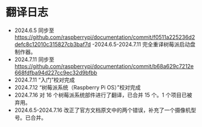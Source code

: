 # 翻译日志

- 2024.6.5 同步至 <https://github.com/raspberrypi/documentation/commit/f0511a225236d2defc8c12010c315827cb3baf7d>
-2024.6.5-2024.7.11 完全重译树莓派启动盘制作器。
- 2024.7.11 同步至 <https://github.com/raspberrypi/documentation/commit/b68a629c7212e668fdfba94d227cc9ec32d9bfbb>
- 2024.7.11 “入门”校对完成
- 2024.7.12 “树莓派系统（Raspberry Pi OS）”校对完成
- 2024.7.16 对 16 个树莓派系统部件进行了翻译，已合并 15 个。1 个项目已被弃用。
- 2024.6.5-2024.7.16 改正了官方文档原文中的两个错误，补充了一个摄像机型号。已合并。


